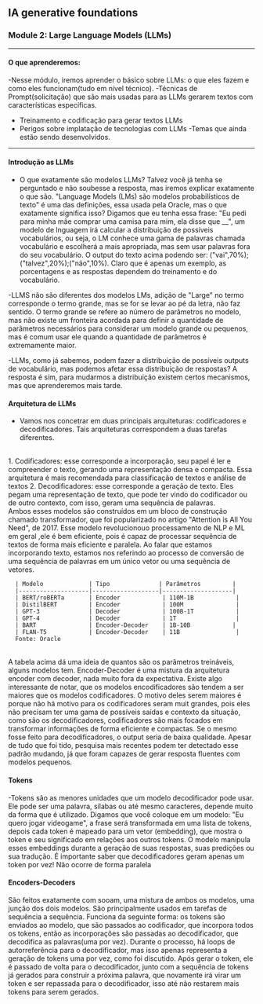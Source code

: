 ## IA generative foundations
### Module 2: Large Language Models (LLMs)
----
#### O que aprenderemos:
-Nesse módulo, iremos aprender o básico sobre LLMs: o que eles fazem e como eles funcionam(tudo em nível técnico). 
-Técnicas de Prompt(solicitação) que são mais usadas para as LLMs gerarem textos com características específicas.
- Treinamento e codificação para gerar textos LLMs
- Perigos sobre implatação de tecnologias com LLMs
-Temas que ainda estão sendo desenvolvidos.
 ----
 #### Introdução as LLMs
 - O que exatamente são modelos LLMs? Talvez você já tenha se perguntado e não soubesse a resposta, mas iremos explicar exatamente o que são. "Language Models (LMs) são modelos probabilísticos de texto" é uma das definições, essa usada pela Oracle, mas o que exatamente significa isso? Digamos que eu tenha essa frase: "Eu pedi para minha mãe comprar uma camisa para mim,  ela disse que __", um modelo de lnguagem irá calcular a distribuição de possíveis vocabulários, ou seja, o LM conhece uma gama de palavras chamada vocabulário e escolherá a mais apropriada, mas sem usar palavras fora do seu vocabulário. O output do texto acima podendo ser: ("vai",70%);("talvez",20%);("não",10%). Claro que é apenas um exemplo, as porcentagens e as respostas dependem do treinamento e do vocabulário. 

-LLMS não são diferentes dos modelos LMs, adição de "Large" no termo corresponde o termo grande, mas se for se levar ao pé da letra, não faz sentido. O termo grande se refere ao número de parâmetros no modelo, mas não existe um fronteira acordada para definir a quantidade de parâmetros necessários para considerar um modelo grande ou pequenos, mas é comum usar ele quando a quantidade de parâmetros é extremamente maior. 

-LLMs, como já sabemos, podem fazer a distribuição de possíveis outputs de vocabulário, mas podemos afetar essa distribuição de respostas? A resposta é sim, para mudarmos a distribuição existem certos mecanismos, mas que aprenderemos mais tarde.

#### Arquitetura de LLMs
- Vamos nos concetrar em duas principais arquiteturas: codificadores e decodificadores. Tais arquiteturas correspondem a duas tarefas diferentes.
<br>
  1. Codificadores: esse corresponde a incorporação, seu papel é ler e compreender o texto, gerando uma representação densa e compacta. Essa arquitetura é mais recomendada para classificação de textos e análise de textos
  2. Decodificadores: esse corresponde a geração de texto. Eles pegam uma representação de texto, que pode ter vindo do codificador ou de outro contexto, com isso, geram uma sequência de palavras.
<br>
  Ambos esses modelos são construídos em um bloco de construção chamado transformador, que foi popularizado no artigo "Attention is All You Need", de 2017. Esse modelo revolucionouo processamento de NLP e ML em geral ,ele é bem eficiente, pois é capaz de processar sequência de textos de forma mais eficiente e paralela. Ao falar que estamos incorporando texto, estamos nos referindo ao processo de conversão de uma sequência de palavras em um único vetor ou uma sequência de vetores.
  <br>

      | Modelo             | Tipo              | Parâmetros         |
      |--------------------|-------------------|--------------------|
      | BERT/roBERTa       | Encoder            | 110M-1B            |
      | DistilBERT         | Encoder            | 100M               |
      | GPT-3              | Decoder            | 100B-1T            |
      | GPT-4              | Decoder            | 1T                 |
      | BART               | Encoder-Decoder    | 1B-10B            |
      | FLAN-T5            | Encoder-Decoder    | 11B                |
      Fonte: Oracle


<br>
  A tabela acima dá uma ideia de quantos são os parâmetros treináveis, alguns modelos tem. Encoder-Decoder é uma mistura da arquitetura encoder com decoder, nada muito fora da expectativa. Existe algo interessante de notar, que os modelos encodificadores são tendem a ser maiores que os modelos codificadores. O motivo deles serem maiores é porque não há motivo para os codificadores seram muit grandes, pois eles não precisam ter uma gama de possíveis saídas e contexto da situação, como são os decodificadores, codificadores são mais focados em transformar informações de forma eficiente e compactas. Se o mesmo fosse feito para decodificadores, o output seria de baixa qualidade. Apesar de tudo que foi tido, pesquisa mais recentes podem ter detectado esse padrão mudando, já que foram capazes de gerar resposta fluentes  com modelos pequenos.
  <br>

  #### Tokens

  -Tokens são as menores unidades que um modelo decodificador pode usar. Ele pode ser uma palavra, sílabas ou até mesmo caracteres, depende muito da forma que é utilizado.
  Digamos que você coloque em um modelo: "Eu quero jogar videogame", a frase será transformada em uma lista de tokens, depois cada token é mapeado para um vetor (embedding), que mostra o token e seu significado em relações aos outros tokens. O modelo manipula esses embeddings durante a geração de suas respostas, suas predições ou sua tradução. É importante saber que decodificadores geram apenas um token por vez! Não ocorre de forma paralela

  #### Encoders-Decoders

  São feitos exatamente com sooam, uma mistura de ambos os modelos, uma junção dos dois modelos. São principalmente usados em tarefas de sequência a sequência. Funciona da seguinte forma: os tokens são enviados ao modelo, que são passados ao codificador, que incorpora todos os tokens, então as incorporações são passadas ao decodificador, que decodifica as palavras(uma por vez). Durante o processo, há loops de autorreferência para o decodificador, mas isso apenas representa a geração de tokens uma por vez, como foi discutido. Após gerar o token, ele é passado de volta para o decodificador, junto com a sequência de tokens já gerados para construir a próxima palavra, que novamente irá virar um token e ser repassada para o decodificador, isso até não restarem mais tokens para serem gerados.